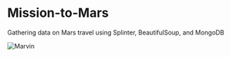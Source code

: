 # Mission-to-Mars
Gathering data on Mars travel using Splinter, BeautifulSoup, and MongoDB

![Marvin](https://user-images.githubusercontent.com/98991575/168486362-26f190d2-1483-400d-8776-b11ee2f959c4.png)
